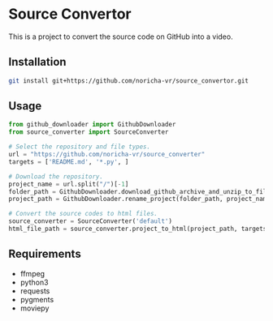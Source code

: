 # Source Convertor

This is a project to convert the source code on GitHub into a video.

## Installation

```bash
git install git+https://github.com/noricha-vr/source_convertor.git
```

## Usage

```python
from github_downloader import GithubDownloader
from source_converter import SourceConverter

# Select the repository and file types.
url = "https://github.com/noricha-vr/source_converter"
targets = ['README.md', '*.py', ]

# Download the repository.
project_name = url.split("/")[-1]
folder_path = GithubDownloader.download_github_archive_and_unzip_to_file(url, project_name)
project_path = GithubDownloader.rename_project(folder_path, project_name)

# Convert the source codes to html files.
source_converter = SourceConverter('default')
html_file_path = source_converter.project_to_html(project_path, targets)
```

## Requirements

- ffmpeg
- python3
- requests
- pygments
- moviepy